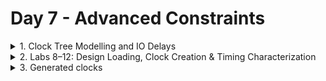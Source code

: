 # Day 7 - Advanced Constraints

<details>
    <summary>1. Clock Tree Modelling and IO Delays </summary>

## Clock Tree Modelling and Uncertainty

* Basic constraints
    - Reg2Reg - Clock period
    - Input to Reg - Clock period, Input delay and Input transition
    - Reg to Output - Clock period, Output delay and Output transition

### What needs to be constrained for the clock ?
Clock period. As the clock period limits the time taken. 

* Will the clock arrive at the same time to the flop?
    - In a real scenario, definitely **NO**. The clock is built only during CTS; before that, the clock is an ideal network. But the clock doesn't reach all the flops at the same time. During synthesis, logic is optimized considering an ideal clock network. Should synthesis consider the practicality of the clock network?
      
![img1](https://github.com/Dhruvid98/SFAL-VSD-SoC-Design/blob/main/Day%207/Images/Clock_tree_uncertainty/img1.png)

### Clock Generation and Jitter

* **Jitter**: Stochastic variations of the clock generator.
![img2](https://github.com/Dhruvid98/SFAL-VSD-SoC-Design/blob/main/Day%207/Images/Clock_tree_uncertainty/img2.png)

### Clock Distribution and Skew

* **Skew**: The Timing difference between when a clock signal arrives at one flip-flop versus another within the same clock domain.
![img3](https://github.com/Dhruvid98/SFAL-VSD-SoC-Design/blob/main/Day%207/Images/Clock_tree_uncertainty/img3.png)

![img4](https://github.com/Dhruvid98/SFAL-VSD-SoC-Design/blob/main/Day%207/Images/Clock_tree_uncertainty/img4.png)  

### Factors for Clock Modelling  

![img5](https://github.com/Dhruvid98/SFAL-VSD-SoC-Design/blob/main/Day%207/Images/Clock_tree_uncertainty/img5.png)  
![img6](https://github.com/Dhruvid98/SFAL-VSD-SoC-Design/blob/main/Day%207/Images/Clock_tree_uncertainty/img6.png)  

## IO delays. 

![img1](https://github.com/Dhruvid98/SFAL-VSD-SoC-Design/blob/main/Day%207/Images/IO%20delays/img1.png)

### Getting the Ports and Clock in DC

![img2](https://github.com/Dhruvid98/SFAL-VSD-SoC-Design/blob/main/Day%207/Images/IO%20delays/img2.png)
![img3](https://github.com/Dhruvid98/SFAL-VSD-SoC-Design/blob/main/Day%207/Images/IO%20delays/img3.png)

### Querying the cells in the design 
- Hierarchical pins are nets

![img4](https://github.com/Dhruvid98/SFAL-VSD-SoC-Design/blob/main/Day%207/Images/IO%20delays/img4.png)  

### Clock Distribution 

![img5](https://github.com/Dhruvid98/SFAL-VSD-SoC-Design/blob/main/Day%207/Images/IO%20delays/img5.png)  
![img6](https://github.com/Dhruvid98/SFAL-VSD-SoC-Design/blob/main/Day%207/Images/IO%20delays/img6.png)

### Creating Clock 
- Here DC: Duty Cycle.
  
![img7](https://github.com/Dhruvid98/SFAL-VSD-SoC-Design/blob/main/Day%207/Images/IO%20delays/img7.png)

### Constraining IO Paths

![img8](https://github.com/Dhruvid98/SFAL-VSD-SoC-Design/blob/main/Day%207/Images/IO%20delays/img8.png)  
![img9](https://github.com/Dhruvid98/SFAL-VSD-SoC-Design/blob/main/Day%207/Images/IO%20delays/img9.png)  

</details>

<details>
    <summary>2. Labs 8–12: Design Loading, Clock Creation & Timing Characterization </summary>
	
## Lab 8 - Loading design, get_cells, get_ports and get_nets
 lab8_circuit.v (verilog code)
    
 ```
module lab8_circuit (input rst, input clk , input IN_A , input IN_B , output OUT_Y , output out_clk);
reg REGA , REGB , REGC ; 

always @ (posedge clk , posedge rst)
begin
	if(rst)
	begin
		REGA <= 1'b0;
		REGB <= 1'b0;
		REGC <= 1'b0;
	end
	else
	begin
		REGA <= IN_A | IN_B;
		REGB <= IN_A ^ IN_B;
		REGC <= !(REGA & REGB); 
	end
end

assign OUT_Y = ~REGC;

assign out_clk = clk;

endmodule
 ```

The corresponding circuit for lab8_circuit.v.  
![img1](https://github.com/Dhruvid98/SFAL-VSD-SoC-Design/blob/main/Day%207/Images/Lab1/img1.png)  

Syntax to run the command in DC under /verilog_files folder. ($target_lib and $link_lib are set to .db)

```
csh
dc_shell
read_verilog lab8_circuit.v
link
compile_ultra
```

* Reading the Verilog file should not throw any errors.
    - A useful message for that `Presto compilation completed successfully`: RTL does not have any errors or loading issues. It got loaded successfully.
* The file has inferred 3 registers, 1-bit wide, asynchronous reset type as shown below.

 ![img2](https://github.com/Dhruvid98/SFAL-VSD-SoC-Design/blob/main/Day%207/Images/Lab1/img2.png)

* The compilation shouldn't throw any errors.
![img3](https://github.com/Dhruvid98/SFAL-VSD-SoC-Design/blob/main/Day%207/Images/Lab1/img3.png)

### Commands with get ports
![img4](https://github.com/Dhruvid98/SFAL-VSD-SoC-Design/blob/main/Day%207/Images/Lab1/img4.png)

### Commands with get_cells
![img5](https://github.com/Dhruvid98/SFAL-VSD-SoC-Design/blob/main/Day%207/Images/Lab1/img5.png)

* Reference name of the cell in the library
![img6](https://github.com/Dhruvid98/SFAL-VSD-SoC-Design/blob/main/Day%207/Images/Lab1/img6.png)

The output obtained is sky130_fd_sc_hd__dfrtp_1, where `dfrtp` means `df`: DFF, `r`: asynchronous reset, `p`: positive triggered and `t`: true output (Q).  

* Syntax to know the reference name of a cell or all the cells in the design.
![img7](https://github.com/Dhruvid98/SFAL-VSD-SoC-Design/blob/main/Day%207/Images/Lab1/img7.png)

Command to write DDC of the design
```
write -f ddc -out lab8_circuit.ddc
```

Commands to open design_vision and read ddc file of design in Design Vision GUI.

```
csh
design_vsion
read_ddc lab8_circuit.ddc
```
![img8](https://github.com/Dhruvid98/SFAL-VSD-SoC-Design/blob/main/Day%207/Images/Lab1/img8.png)

```
get_nets * // get all nets of the design in Design Vision
all_connected N1 // to know were is N1 net is connected
```
![img9](https://github.com/Dhruvid98/SFAL-VSD-SoC-Design/blob/main/Day%207/Images/Lab1/img9.png)

* In design digital net can only be driven by **one** driver
  - If there are multiple driver nets -> Logcial level corrupted (inconclusive).
* Latch is a multidriven net because it is working within the standard cell called LATCH. As sizing of cells such as invertor will be taken care of.

![img10](https://github.com/Dhruvid98/SFAL-VSD-SoC-Design/blob/main/Day%207/Images/Lab1/img10.png)  


## Lab 9 - get_pins, get_clocks, querying_clocks.

Syntax to get and read all the pins
```
get_pins * // get all pins
foreach_in_collection my_pin [get_pins *] {
set pin_name [get_object_name $my_pin];
echo $pin_name;
}
```
Below is the output. 
![img1](https://github.com/Dhruvid98/SFAL-VSD-SoC-Design/blob/main/Day%207/Images/Lab2/img1.png)  

Command for different attributes of a pin 
* To check direction of a pin

```
get_attribute [get_pins REGC_reg/RESET_B] direction 
```
* To check whether a pin is clock pin or not.
   - This attibute should only be queried on **input pins**

```
get_attribute [get_pins REGC_reg/RESET_B] clock
```

* To know direction of all pin

```
foreach_in_collection my_pin [get_pins *] {
set my_pin_name [get_object_name $my_pin];
set dir [get_attribute [get_pins $my_pin_name] direction];
echo $my_pin_name $dir;
}
```

Below is the output.  
![img2](https://github.com/Dhruvid98/SFAL-VSD-SoC-Design/blob/main/Day%207/Images/Lab2/img2.png)  

Synatx of query_clk.tcl
* Here we are qureing all the clock pins who's direction is `in`.

```
foreach_in_collection my_pin [get_pins *] {
	set my_pin_name [get_object_name $my_pin];
        set dir [get_attribute [get_pins $my_pin_name] direction];                                                                                              
	if { [regexp $dir in] } {
		if { [get_attribute [get_pins $my_pin_name] clock ] } { 
 			echo $my_pin_name;

		}
	}
}
```

Below is the output. 
![img3](https://github.com/Dhruvid98/SFAL-VSD-SoC-Design/blob/main/Day%207/Images/Lab2/img3.png) 

* Difference betwwen clock and clocks in get_attribute.
  - get_attribute [get_pins $my_pin_name]**clock** : Will tell us whether that pin is meant to receive the clock as per the standard cell library or not.
  - get_attribute [get_pins $my_pin_name]**clocks** : Will tell us what is the name of the clock reaching there. 

![img4](https://github.com/Dhruvid98/SFAL-VSD-SoC-Design/blob/main/Day%207/Images/Lab2/img4.png)  

## Lab 10 - Create_clock waveform.
* The command `current_design` tells the name of top module we are working on.  

Syntax to create a clock and get it's attributes. 
* Here clock is generated with period (per) of 10ns\
* If the `get_attribute [get_clocks MYCLK] is_generated` is false then it is a master clock.

```
create_clock -name MYCLK -per 10 [get_ports clk] // generate the clock
get_clocks * // to know clocks
get_attribute [get_clocks MYCLK] period // period of clock
get_attribute [get_clocks MYCLK] is_generated // to check whether the clock is generated or not
report_clocks * // to know the information about all clock
```
![img1](https://github.com/Dhruvid98/SFAL-VSD-SoC-Design/blob/main/Day%207/Images/Lab10/img1.png)  

* Query the attributes of all clock pin

```
foreach_in_collection my_pin [get_pins *] {
	set my_pin_name [get_object_name $my_pin];
        set dir [get_attribute [get_pins $my_pin_name] direction];                                                                                              
	if { [regexp $dir in] } {
		if { [get_attribute [get_pins $my_pin_name] clock ] } { 
			set clk [get_attribute [get_pins $my_pin_name] clocks];
			set clk_name [get_object_name $clk];
 			echo $my_pin_name $clk_name;

		}
	}
}
```

![img2](https://github.com/Dhruvid98/SFAL-VSD-SoC-Design/blob/main/Day%207/Images/Lab10/img2.png)

* The clock should be created only on **clock port** (on the external port which is meant to receive the clock) or on **clock generator**.
* Do not create a clock on the pin. The clock created on the pin will not reach to any clock pin of any flop

Syntax to remove the clock. (BAD_CLK is clock name)
```
remove_clock BAD_CLK 
```

Syntax to create a clock with different rising/falling time and different duty cycle. 
- The order of command doesn't matter when creating a clock.

```
create_clock -name MYCLK -period 10 [get_ports clk] -wave {5 10} // first_rise:5, first_fall : 10
create_clock -name MYCLK -period 10 -wave {0 2.5} [get_ports clk] // different duty cycle
```
![img3](https://github.com/Dhruvid98/SFAL-VSD-SoC-Design/blob/main/Day%207/Images/Lab10/img3.png)  

## Lab 11 : Clock Network Modelling - Uncertainty, report_timing

![img1](https://github.com/Dhruvid98/SFAL-VSD-SoC-Design/blob/main/Day%207/Images/Lab11/img1.png)  
![img2](https://github.com/Dhruvid98/SFAL-VSD-SoC-Design/blob/main/Day%207/Images/Lab11/img2.png)

Syntax to model different latency
```
set_clock_latency -source 1 [get_clocks MYCLK] // source latency
set_clock_latency 1 [get_clocks MYCLK] // network latency
set_clock_uncertainty 0.5 [get_clocks MYCLK] // max delay or setup
set_clock_uncertainty -hold 0.1 [get_clocks MYCLK] // min delay or hold. 
```
* *By default*, model uncertainty is applied to the maximum delay or setup
  
* If no clock is present, report_timing shows **path is unconstrained**.
![img3](https://github.com/Dhruvid98/SFAL-VSD-SoC-Design/blob/main/Day%207/Images/Lab11/img3.png)

Syntax to report clock to register
```
report_timing -to REGC_reg/D
```
As of now, a latency constraint has not been defined.  

![img5](https://github.com/Dhruvid98/SFAL-VSD-SoC-Design/blob/main/Day%207/Images/Lab11/img5.png)
![img4](https://github.com/Dhruvid98/SFAL-VSD-SoC-Design/blob/main/Day%207/Images/Lab11/img4.png) 

After modeling the clock, setting the clock latency using below commands. 
```
set_clock_latency -source 2 [get_clocks MYCLK]
set_clock_latency 1 [get_clocks MYCLK]
set_clock_uncertainty 0.5 [get_clocks MYCLK]
set_clock_uncertainty -hold 0.1 [get_clocks MYCLK]
```
![img6](https://github.com/Dhruvid98/SFAL-VSD-SoC-Design/blob/main/Day%207/Images/Lab11/img6.png)  

* **What are we checking?**
  - data required time **>** data arrival time
  - slack =  data required time - data arrival time
  
*  Why uncertainity and skew are subtracted from the clock period ?
![img7](https://github.com/Dhruvid98/SFAL-VSD-SoC-Design/blob/main/Day%207/Images/Lab11/img7.png)

Calculations for hold, uncertainty, and skew
- For setup, check happens across one period. 
- For hold, 0 cycle check happens.

![img8](https://github.com/Dhruvid98/SFAL-VSD-SoC-Design/blob/main/Day%207/Images/Lab11/img8.png)  

Syntax to check report_timing for hold/min 
```
report_timing -to REGC_reg/D -dealy -min
```
![img9](https://github.com/Dhruvid98/SFAL-VSD-SoC-Design/blob/main/Day%207/Images/Lab11/img9.png)

#### All Reg2Reg paths are constrained by the clock. 

## Lab 12 : IO Delays
The input and output paths in the design have not been constrained yet. 
![img1](https://github.com/Dhruvid98/SFAL-VSD-SoC-Design/blob/main/Day%207/Images/Lab12/img1.png)  

Syntax to know the modeling of ports and pins
```
report_port verbose
```

* Report_timing shows **path is unconstrained** for Input and Output paths.

Syntax to see timing around port IN_A and OUT_Y. 
```
report_timing -from IN_A
report_timing -to OUT_Y
```
![img2](https://github.com/Dhruvid98/SFAL-VSD-SoC-Design/blob/main/Day%207/Images/Lab12/img2.png) 
![img3](https://github.com/Dhruvid98/SFAL-VSD-SoC-Design/blob/main/Day%207/Images/Lab12/img3.png) 

Syntax to model the input port delay
```
set_input_delay -max 5 -clock [get_clocks MYCLK] [get_ports IN_A]
report_timing -from IN_A
```

![img4](https://github.com/Dhruvid98/SFAL-VSD-SoC-Design/blob/main/Day%207/Images/Lab12/img4.png)

Syntax to model the transition in port IN_A and store it in a file.
```
report_timing -from IN_A -trans -net -cap -nosplit > a
```
![img5](https://github.com/Dhruvid98/SFAL-VSD-SoC-Design/blob/main/Day%207/Images/Lab12/img5.png)  

Syntax to set a max and min transition for port IN_A
```
set_input_transition -max 0.3 [get_ports IN_A]
set_input_transition -min 0.1 [get_ports IN_A]
```

Syntax to model the max and min delay of output port
```
set_output_delay -max 5 -clock [get_clocks MYCLK] [get_ports OUT_Y]
set_output_delay -min 1 -clock [get_clocks MYCLK] [get_ports OUT_Y]
```
![img6](https://github.com/Dhruvid98/SFAL-VSD-SoC-Design/blob/main/Day%207/Images/Lab12/img6.png)  

Syntax to model a max load for output port
```
set_load -max 0.4 [get_ports OUT_Y]
```
![img7](https://github.com/Dhruvid98/SFAL-VSD-SoC-Design/blob/main/Day%207/Images/Lab12/img7.png)

Syntax to model a min load for output port
```
set_load -min 0.1 [get_ports OUT_Y]
```
![img8](https://github.com/Dhruvid98/SFAL-VSD-SoC-Design/blob/main/Day%207/Images/Lab12/img8.png)

</details>

<details>
    <summary>3. Generated clocks </summary>
	
# Generated clk 
![img1](https://github.com/Dhruvid98/SFAL-VSD-SoC-Design/blob/main/Day%207/Images/generated_clk/img1.png)  
![img2](https://github.com/Dhruvid98/SFAL-VSD-SoC-Design/blob/main/Day%207/Images/generated_clk/img2.png)
![img3](https://github.com/Dhruvid98/SFAL-VSD-SoC-Design/blob/main/Day%207/Images/generated_clk/img3.png)

- Assuming the clock won't toggle between A and B in each cycle. It will be constant. Either A or B.

![img4](https://github.com/Dhruvid98/SFAL-VSD-SoC-Design/blob/main/Day%207/Images/generated_clk/img4.png)  

## Lab 13: Generated_clocks
![img1]()  

* Timing report before the generated clock

![img2]()  

### Clock Divider

![img3]()

### Generating clock
*  Modelling the outclk wrt MYCLK

Syntax to create a generated clock, no divider
```
create_generated_clock -name MYGEN_CLK -master MYCLK -source [get_ports clk] -div 1 [get_ports out_clk]
```

* Reporting all the present clocks.
![img4]()

* The timing of OUT_Y is still with respect to MYCLK
![img5]()

* Syntax to model the timing with respect to `MYGEN_CLK`
```
set_clock_latency -max 1 [get_clocks MYGEN_CLK]
```

Syntax to annotate the minimum and maximum delay.
```
set_output_delay -max 5 [get_ports OUT_Y] -clock [get_clocks MYGEN_CLK]
set_output_delay -min 1 [get_ports OUT_Y] -clock [get_clocks MYGEN_CLK]
```
![img6]()  

### Updating the lab8 circuit design 

i. Update the design lab8_circuit.v where `out_div_clk` is added to the original syntax.

lab8_circuit_modified.v 

```
module lab8_circuit (input rst, input clk , input IN_A , input IN_B , output OUT_Y , output out_clk , output reg out_div_clk);
reg REGA , REGB , REGC ; 

always @ (posedge clk , posedge rst)
begin
	if(rst)
	begin
		REGA <= 1'b0;
		REGB <= 1'b0;
		REGC <= 1'b0;
		out_div_clk <= 1'b0;
	end
	else
	begin
		REGA <= IN_A | IN_B;
		REGB <= IN_A ^ IN_B;
		REGC <= !(REGA & REGB);
		out_div_clk <= ~out_div_clk; 
	end
end

assign OUT_Y = ~REGC;

assign out_clk = clk;

endmodule
```
* ii. 

</details> 
